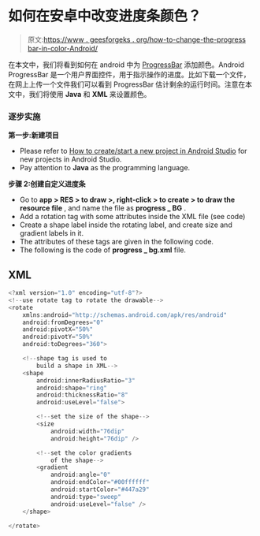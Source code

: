 # 如何在安卓中改变进度条颜色？

> 原文:[https://www . geesforgeks . org/how-to-change-the-progress bar-in-color-Android/](https://www.geeksforgeeks.org/how-to-change-the-progressbar-color-in-android/)

在本文中，我们将看到如何在 android 中为 [ProgressBar](https://www.geeksforgeeks.org/progressbar-in-kotlin/) 添加颜色。Android ProgressBar 是一个用户界面控件，用于指示操作的进度。比如下载一个文件，在网上上传一个文件我们可以看到 ProgressBar 估计剩余的运行时间。注意在本文中，我们将使用 **Java** 和 **XML** 来设置颜色。

### 逐步实施

**第一步:新建项目**

*   Please refer to [How to create/start a new project in Android Studio](https://www.geeksforgeeks.org/android-how-to-create-start-a-new-project-in-android-studio/) for new projects in Android Studio.
*   Pay attention to **Java** as the programming language.

**步骤 2:创建自定义进度条**

*   Go to **app > RES > to draw >, right-click > to create > to draw the resource file** , and name the file as **progress _ BG** .
*   Add a rotation tag with some attributes inside the XML file (see code)
*   Create a shape label inside the rotating label, and create size and gradient labels in it.
*   The attributes of these tags are given in the following code.
*   The following is the code of **progress _ bg.xml** file.

## XML

```java
<?xml version="1.0" encoding="utf-8"?>
<!--use rotate tag to rotate the drawable-->
<rotate 
    xmlns:android="http://schemas.android.com/apk/res/android"
    android:fromDegrees="0"
    android:pivotX="50%"
    android:pivotY="50%"
    android:toDegrees="360">

    <!--shape tag is used to 
        build a shape in XML-->
    <shape
        android:innerRadiusRatio="3"
        android:shape="ring"
        android:thicknessRatio="8"
        android:useLevel="false">

        <!--set the size of the shape-->
        <size
            android:width="76dip"
            android:height="76dip" />

        <!--set the color gradients
            of the shape-->
        <gradient
            android:angle="0"
            android:endColor="#00ffffff"
            android:startColor="#447a29"
            android:type="sweep"
            android:useLevel="false" />
    </shape>

</rotate>
```